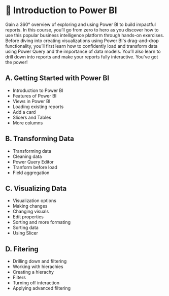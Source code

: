 # 🍏 Introduction to Power BI
Gain a 360° overview of exploring and using Power BI to build impactful reports. In this course, you’ll go from zero to hero as you discover how to use this popular business intelligence platform through hands-on exercises. Before diving into creating visualizations using Power BI's drag-and-drop functionality, you’ll first learn how to confidently load and transform data using Power Query and the importance of data models. You’ll also learn to drill down into reports and make your reports fully interactive. You've got the power!
## A. Getting Started with Power BI
  
  * Introduction to Power BI
  * Features of Power BI
  * Views in Power BI
  * Loading existing reports
  * Add a card
  * Slicers and Tables
  * More columns

## B. Transforming Data

  * Transforming data
  * Cleaning data
  * Power Query Editor
  * Tranform before load
  * Field aggregation

## C. Visualizing Data

  * Visualization options
  * Making changes
  * Changing visuals
  * Edit properties
  * Sorting and more formating
  * Sorting data
  * Using Slicer

## D. Fitering

  * Drilling down and filtering
  * Working with hierachies
  * Creating a hierachy
  * Filters
  * Turning off interaction
  * Applying advanced filtering
